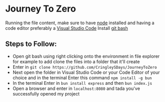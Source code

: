 # Journey To Zero

Running the file content, make sure to have [node](https://nodejs.org/en) installed and having a code editor preferably a [Visual Studio Code](https://code.visualstudio.com/)
Install [git bash](https://git-scm.com/downloads)


## Steps to Follow:
- Open git bash using right clicking onto the environment in file explorer for example to add clone the files into a folder that it'll create
- Enter in `git clone https://github.com/CringleySDays/JourneyToZero`
- Next open the folder in Visual Studio Code or your Code Editor of your choice and in the terminal Enter this command `npm install -g bun`
- In the terminal Enter in `bun install express` and then `bun index.js`
- Open a browser and enter in `localhost:8080` and tada you've successfully opened my project
